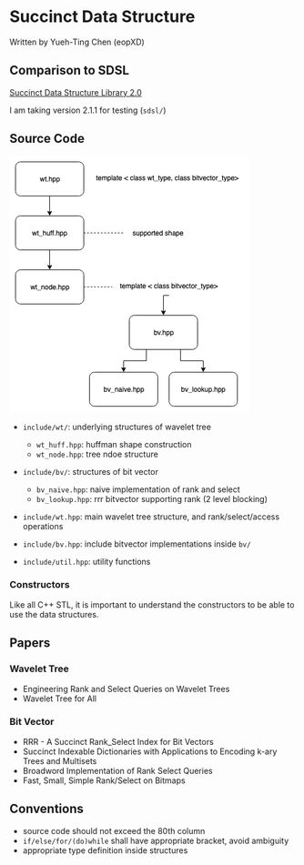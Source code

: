 # Succinct Data Structure

Written by Yueh-Ting Chen (eopXD)

## Comparison to SDSL

[Succinct Data Structure Library 2.0](https://github.com/simongog/sdsl-lite)

I am taking version 2.1.1 for testing (`sdsl/`)

## Source Code

![](flow.png)

- `include/wt/`: underlying structures of wavelet tree
	- `wt_huff.hpp`: huffman shape construction
	- `wt_node.hpp`: tree ndoe structure
- `include/bv/`: structures of bit vector
	- `bv_naive.hpp`: naive implementation of rank and select
	- `bv_lookup.hpp`: rrr bitvector supporting rank (2 level blocking)

- `include/wt.hpp`: main wavelet tree structure, and rank/select/access operations
- `include/bv.hpp`: include bitvector implementations inside `bv/`
- `include/util.hpp`:  utility functions

### Constructors

Like all C++ STL, it is important to understand the constructors to be able to use the data structures.

## Papers

### Wavelet Tree

- Engineering Rank and Select Queries on Wavelet Trees
- Wavelet Tree for All

### Bit Vector

- RRR - A Succinct Rank_Select Index for Bit Vectors
- Succinct Indexable Dictionaries with Applications to Encoding k-ary Trees and Multisets
- Broadword Implementation of Rank Select Queries
- Fast, Small, Simple Rank/Select on Bitmaps

## Conventions

- source code should not exceed the 80th column
- `if/else/for/(do)while` shall have appropriate bracket, avoid ambiguity
- appropriate type definition inside structures

